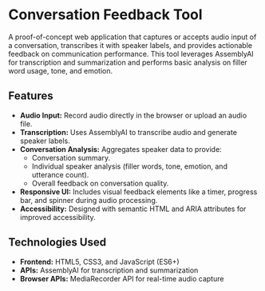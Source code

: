 # Conversation Feedback Tool

A proof-of-concept web application that captures or accepts audio input of a conversation, transcribes it with speaker labels, and provides actionable feedback on communication performance. This tool leverages AssemblyAI for transcription and summarization and performs basic analysis on filler word usage, tone, and emotion.

## Features

- **Audio Input:** Record audio directly in the browser or upload an audio file.
- **Transcription:** Uses AssemblyAI to transcribe audio and generate speaker labels.
- **Conversation Analysis:** Aggregates speaker data to provide:
  - Conversation summary.
  - Individual speaker analysis (filler words, tone, emotion, and utterance count).
  - Overall feedback on conversation quality.
- **Responsive UI:** Includes visual feedback elements like a timer, progress bar, and spinner during audio processing.
- **Accessibility:** Designed with semantic HTML and ARIA attributes for improved accessibility.

## Technologies Used

- **Frontend:** HTML5, CSS3, and JavaScript (ES6+)
- **APIs:** AssemblyAI for transcription and summarization
- **Browser APIs:** MediaRecorder API for real-time audio capture